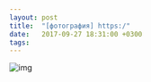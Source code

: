 ```yaml
---
layout: post
title:  "[фотография] https:/"
date:   2017-09-27 18:31:00 +0300
tags:   
---
```


![img](https://pp.userapi.com/c840238/v840238283/2cc2c/IITot4Dg0jE.jpg)

<!--excerpt-->
